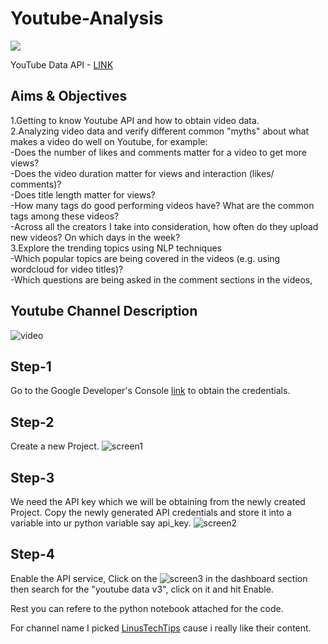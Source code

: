 # Youtube-Analysis


![](https://upload.wikimedia.org/wikipedia/commons/7/77/2018_Linus_Tech_Tips_logo.svg)

YouTube Data API - [LINK](https://developers.google.com/youtube/v3/getting-started)

## Aims & Objectives
1.Getting to know Youtube API and how to obtain video data.<br>
2.Analyzing video data and verify different common "myths" about what makes a video do well on Youtube, for example:<br>
  -Does the number of likes and comments matter for a video to get more views?<br>
  -Does the video duration matter for views and interaction (likes/ comments)?<br>
  -Does title length matter for views?<br>
  -How many tags do good performing videos have? What are the common tags among these videos?<br>
  -Across all the creators I take into consideration, how often do they upload new videos? On which days in the week?<br>
3.Explore the trending topics using NLP techniques<br>
  -Which popular topics are being covered in the videos (e.g. using wordcloud for video titles)?<br>
  -Which questions are being asked in the comment sections in the videos,<br>

## Youtube Channel Description 
![video](https://user-images.githubusercontent.com/55085437/174777812-74f8dd0d-8d14-4e1c-b326-3f3ca1bca5ba.png)

## Step-1

Go to the Google Developer's Console [link](https://console.cloud.google.com/apis/dashboard?pli=1&project=new-project-351811) to obtain the credentials.

## Step-2

Create a new Project. ![screen1](https://user-images.githubusercontent.com/55085437/174775094-961bcfcc-a031-4935-b8c3-5025e63f20dd.png)

## Step-3

We need the API key which we will be obtaining from the newly created Project. Copy the newly generated API credentials and store it into a variable into ur python variable say api_key. ![screen2](https://user-images.githubusercontent.com/55085437/174775193-c36c72b1-9669-41a5-acbd-975f31d5a887.png)

## Step-4

Enable the API service, Click on the ![screen3](https://user-images.githubusercontent.com/55085437/174775876-708fbf27-f987-4a37-b17e-7bebdc5aac78.png) in the dashboard section then search for the "youtube data v3", click on it and hit Enable.



Rest you can refere to the python notebook attached for the code.

For channel name I picked [LinusTechTips](https://www.youtube.com/c/LinusTechTips) cause i really like their content.
